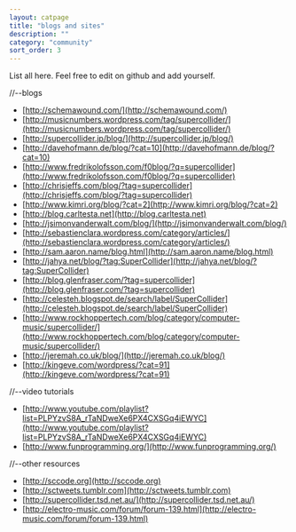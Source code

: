 ```yaml
---
layout: catpage
title: "blogs and sites"
description: ""
category: "community"
sort_order: 3
---
```


List all here. Feel free to edit on github and add yourself.

//--blogs
* [http://schemawound.com/](http://schemawound.com/)
* [http://musicnumbers.wordpress.com/tag/supercollider/](http://musicnumbers.wordpress.com/tag/supercollider/)
* [http://supercollider.jp/blog/](http://supercollider.jp/blog/)
* [http://davehofmann.de/blog/?cat=10](http://davehofmann.de/blog/?cat=10)
* [http://www.fredrikolofsson.com/f0blog/?q=supercollider](http://www.fredrikolofsson.com/f0blog/?q=supercollider)
* [http://chrisjeffs.com/blog/?tag=supercollider](http://chrisjeffs.com/blog/?tag=supercollider)
* [http://www.kimri.org/blog/?cat=2](http://www.kimri.org/blog/?cat=2)
* [http://blog.carltesta.net](http://blog.carltesta.net)
* [http://jsimonvanderwalt.com/blog/](http://jsimonvanderwalt.com/blog/)
* [http://sebastienclara.wordpress.com/category/articles/](http://sebastienclara.wordpress.com/category/articles/)
* [http://sam.aaron.name/blog.html](http://sam.aaron.name/blog.html)
* [http://jahya.net/blog/?tag:SuperCollider](http://jahya.net/blog/?tag:SuperCollider)
* [http://blog.glenfraser.com/?tag=supercollider](http://blog.glenfraser.com/?tag=supercollider)
* [http://celesteh.blogspot.de/search/label/SuperCollider](http://celesteh.blogspot.de/search/label/SuperCollider)
* [http://www.rockhoppertech.com/blog/category/computer-music/supercollider/](http://www.rockhoppertech.com/blog/category/computer-music/supercollider/)
* [http://jeremah.co.uk/blog/](http://jeremah.co.uk/blog/)
* [http://kingeve.com/wordpress/?cat=91](http://kingeve.com/wordpress/?cat=91)

//--video tutorials
* [http://www.youtube.com/playlist?list=PLPYzvS8A_rTaNDweXe6PX4CXSGq4iEWYC](http://www.youtube.com/playlist?list=PLPYzvS8A_rTaNDweXe6PX4CXSGq4iEWYC)
* [http://www.funprogramming.org/](http://www.funprogramming.org/)

//--other resources
* [http://sccode.org](http://sccode.org)
* [http://sctweets.tumblr.com](http://sctweets.tumblr.com)
* [http://supercollider.tsd.net.au/](http://supercollider.tsd.net.au/)
* [http://electro-music.com/forum/forum-139.html](http://electro-music.com/forum/forum-139.html)

